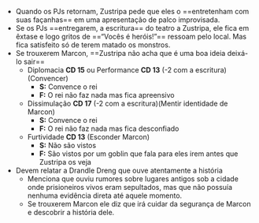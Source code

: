 
- Quando os PJs retornam, Zustripa pede que eles o ==entretenham com suas façanhas== em uma apresentação de palco improvisada.
- Se os PJs ==entregarem, a escritura== do teatro a Zustripa, ele fica em êxtase e logo gritos de ==“Vocês é heróis!”== ressoam pelo local. Mas fica satisfeito só de terem matado os monstros.
- Se trouxerem Marcon, ==Zustripa não acha que é uma boa ideia deixá-lo sair==
	- Diplomacia **CD 15** ou Performance **CD 13** (-2 com a escritura)(Convencer)
		- **S:** Convence o rei
		- **F:** O rei não faz nada mas fica apreensivo
	- Dissimulação **CD 17** (-2 com a escritura)(Mentir identidade de Marcon)
		- **S:** Convence o rei
		- **F:** O rei não faz nada mas fica desconfiado
	- Furtividade **CD 13** (Esconder Marcon)
		- **S:** Não são vistos
		- **F:** São vistos por um goblin que fala para eles irem antes que Zustripa os veja
- Devem relatar a Drandle Dreng que ouve atentamente a história
	- Menciona que ouviu rumores sobre lugares antigos sob a cidade onde prisioneiros vivos eram sepultados, mas que não possuía nenhuma evidência direta até aquele momento.
	- Se trouxerem Marcon ele diz que irá cuidar da segurança de Marcon e descobrir a história dele.
